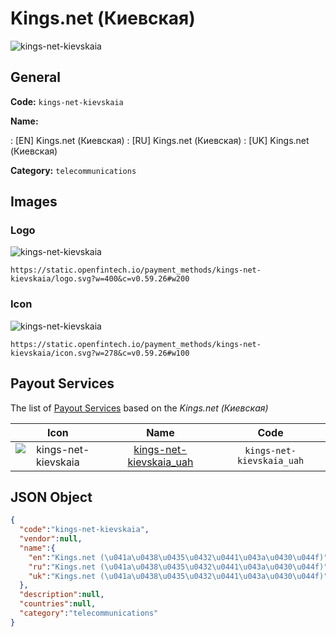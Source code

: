 
# Kings.net (Киевская) 
![kings-net-kievskaia](https://static.openfintech.io/payment_methods/kings-net-kievskaia/logo.svg?w=400&c=v0.59.26#w200)  

## General 
**Code:** `kings-net-kievskaia` 
 
**Name:** 
 
:	[EN] Kings.net (Киевская) 
:	[RU] Kings.net (Киевская) 
:	[UK] Kings.net (Киевская) 
 
**Category:** `telecommunications` 
 

## Images 

### Logo 
![kings-net-kievskaia](https://static.openfintech.io/payment_methods/kings-net-kievskaia/logo.svg?w=400&c=v0.59.26#w200)  

```
https://static.openfintech.io/payment_methods/kings-net-kievskaia/logo.svg?w=400&c=v0.59.26#w200
```  

### Icon 
![kings-net-kievskaia](https://static.openfintech.io/payment_methods/kings-net-kievskaia/icon.svg?w=278&c=v0.59.26#w100)  

```
https://static.openfintech.io/payment_methods/kings-net-kievskaia/icon.svg?w=278&c=v0.59.26#w100
```  

## Payout Services 
 
The list of [Payout Services](/payout-services/) based on the _Kings.net (Киевская)_ 

|Icon|Name|Code| 
|:---:|:---:|:---:| 
|![kings-net-kievskaia](https://static.openfintech.io/payout_methods/kings-net-kievskaia/icon.svg?w=278&c=v0.59.26#w40) |[kings-net-kievskaia_uah](/payout-services/kings-net-kievskaia_uah/)|`kings-net-kievskaia_uah`| 
 

## JSON Object 

```json
{
  "code":"kings-net-kievskaia",
  "vendor":null,
  "name":{
    "en":"Kings.net (\u041a\u0438\u0435\u0432\u0441\u043a\u0430\u044f)",
    "ru":"Kings.net (\u041a\u0438\u0435\u0432\u0441\u043a\u0430\u044f)",
    "uk":"Kings.net (\u041a\u0438\u0435\u0432\u0441\u043a\u0430\u044f)"
  },
  "description":null,
  "countries":null,
  "category":"telecommunications"
}
```  
